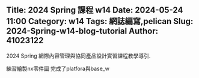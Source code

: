 Title: 2024 Spring 課程 w14
Date: 2024-05-24 11:00
Category: w14
Tags: 網誌編寫,pelican
Slug: 2024-Spring-w14-blog-tutorial
Author: 41023122
---

2024 Spring 網際內容管理與協同產品設計實習課程教學導引.

<!-- PELICAN_END_SUMMARY -->
練習繪製nx零件圖
完成了platfora與base_w